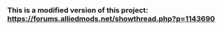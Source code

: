 ### This is a modified version of this project: https://forums.alliedmods.net/showthread.php?p=1143690

